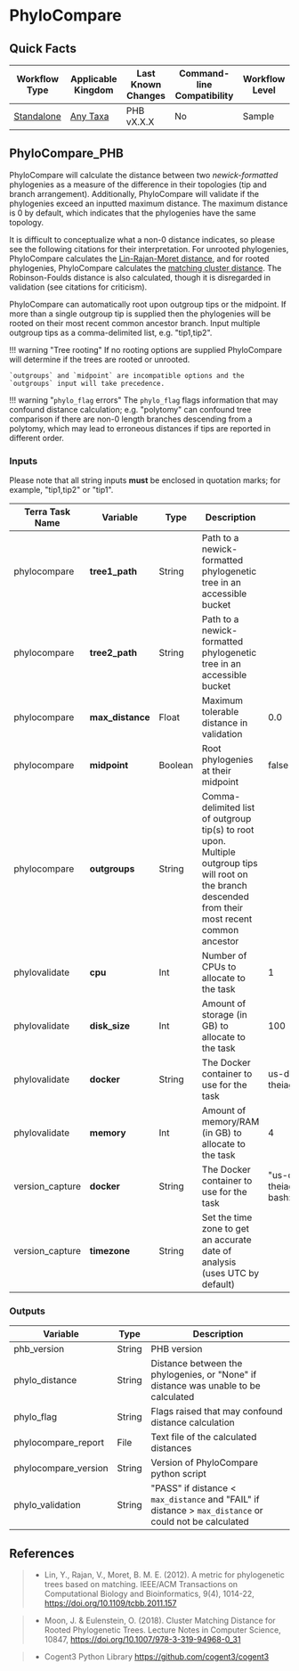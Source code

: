 # PhyloCompare

## Quick Facts

| **Workflow Type** | **Applicable Kingdom** | **Last Known Changes** | **Command-line Compatibility** | **Workflow Level** |
|---|---|---|---|---|
| [Standalone](../../workflows_overview/workflows_type.md/#standalone) | [Any Taxa](../../workflows_overview/workflows_kingdom.md/#any-taxa) | PHB vX.X.X | No | Sample |

## PhyloCompare_PHB

PhyloCompare will calculate the distance between two _newick-formatted_ phylogenies as a measure of the difference in their topologies (tip and branch arrangement). Additionally, PhyloCompare will validate if the phylogenies exceed an inputted maximum distance. The maximum distance is 0 by default, which indicates that the phylogenies have the same topology. 

It is difficult to conceptualize what a non-0 distance indicates, so please see the following citations for their interpretation. For unrooted phylogenies, PhyloCompare calculates the [Lin-Rajan-Moret distance](https://pubmed.ncbi.nlm.nih.gov/22184263/), and for rooted phylogenies, PhyloCompare calculates the [matching cluster distance](https://link.springer.com/chapter/10.1007/978-3-319-94968-0_31#:~:text=Phylogenetic%20trees%20are%20fundamental%20to%20biology%20and,is%20an%20important%20problem%20in%20computational%20phylogenetics.). The Robinson-Foulds distance is also calculated, though it is disregarded in validation (see citations for criticism).

PhyloCompare can automatically root upon outgroup tips or the midpoint. If more than a single outgroup tip is supplied then the phylogenies will be rooted on their most recent common ancestor branch. Input multiple outgroup tips as a comma-delimited list, e.g. "tip1,tip2". 

!!! warning "Tree rooting"
    If no rooting options are supplied PhyloCompare will determine if the trees are rooted or unrooted. 

    `outgroups` and `midpoint` are incompatible options and the `outgroups` input will take precedence.

!!! warning "`phylo_flag` errors"
    The `phylo_flag` flags information that may confound distance calculation; e.g. "polytomy" can confound tree comparison if there are non-0 length branches descending from a polytomy, which may lead to erroneous distances if tips are reported in different order.  

### Inputs

<div class="searchable-table" markdown="1">

Please note that all string inputs **must** be enclosed in quotation marks; for example, "tip1,tip2" or "tip1".

| **Terra Task Name** | **Variable** | **Type** | **Description** | **Default Value** | **Terra Status** |
|---|---|---|---|---|---|
| phylocompare | **tree1_path** | String | Path to a newick-formatted phylogenetic tree in an accessible bucket |  | Required |
| phylocompare | **tree2_path** | String | Path to a newick-formatted phylogenetic tree in an accessible bucket |  | Required |
| phylocompare | **max_distance** | Float | Maximum tolerable distance in validation | 0.0 | Optional |
| phylocompare | **midpoint** | Boolean | Root phylogenies at their midpoint | false | Optional |
| phylocompare | **outgroups** | String | Comma-delimited list of outgroup tip(s) to root upon. Multiple outgroup tips will root on the branch descended from their most recent common ancestor | | Optional |
| phylovalidate | **cpu** | Int | Number of CPUs to allocate to the task | 1 | Optional |
| phylovalidate | **disk_size** | Int | Amount of storage (in GB) to allocate to the task | 100 | Optional |
| phylovalidate | **docker** | String | The Docker container to use for the task | us-docker.pkg.dev/general-theiagen/theiagen/theiaphylo:0.1.0 | Optional |
| phylovalidate | **memory** | Int | Amount of memory/RAM (in GB) to allocate to the task | 4 | Optional |
| version_capture | **docker** | String | The Docker container to use for the task | "us-docker.pkg.dev/general-theiagen/theiagen/alpine-plus-bash:3.20.0" | Optional |
| version_capture | **timezone** | String | Set the time zone to get an accurate date of analysis (uses UTC by default) |  | Optional |

</div>

### Outputs

<div class="searchable-table" markdown="1">

| **Variable** | **Type** | **Description** |
|---|---|---|
| phb_version | String | PHB version |
| phylo_distance | String | Distance between the phylogenies, or "None" if distance was unable to be calculated |
| phylo_flag | String | Flags raised that may confound distance calculation |
| phylocompare_report | File | Text file of the calculated distances |
| phylocompare_version | String | Version of PhyloCompare python script |
| phylo_validation | String | "PASS" if distance < `max_distance` and "FAIL" if distance > `max_distance` or could not be calculated |

</div>

## References

> - Lin, Y., Rajan, V., Moret, B. M. E. (2012). A metric for phylogenetic trees based on matching. IEEE/ACM Transactions on Computational Biology and Bioinformatics, 9(4), 1014-22, <https://doi.org/10.1109/tcbb.2011.157>

> - Moon, J. & Eulenstein, O. (2018). Cluster Matching Distance for Rooted Phylogenetic Trees. Lecture Notes in Computer Science, 10847, <https://doi.org/10.1007/978-3-319-94968-0_31>

> - Cogent3 Python Library <https://github.com/cogent3/cogent3>
